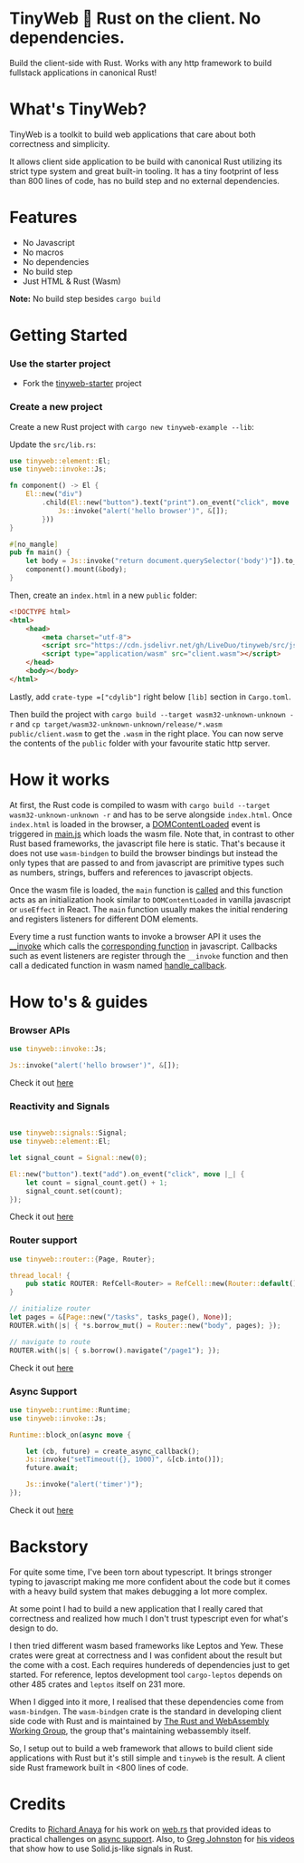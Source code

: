 # TinyWeb 🌱 Rust on the client. No dependencies.

Build the client-side with Rust. Works with any http framework to build fullstack applications in canonical Rust!

# What's TinyWeb?

TinyWeb is a toolkit to build web applications that care about both correctness and simplicity.

It allows client side application to be build with canonical Rust utilizing its strict type system and great built-in tooling. It has a tiny footprint of less than 800 lines of code, has no build step and no external dependencies.

# Features

- No Javascript
- No macros
- No dependencies
- No build step
- Just HTML & Rust (Wasm)

**Note:** No build step besides `cargo build`

# Getting Started

### Use the starter project

- Fork the [tinyweb-starter](https://github.com/LiveDuo/tinyweb-starter) project

### Create a new project

Create a new Rust project with `cargo new tinyweb-example --lib`:

Update the `src/lib.rs`:
```rs
use tinyweb::element::El;
use tinyweb::invoke::Js;

fn component() -> El {
    El::new("div")
        .child(El::new("button").text("print").on_event("click", move |_| {
            Js::invoke("alert('hello browser')", &[]);
        }))
}

#[no_mangle]
pub fn main() {
    let body = Js::invoke("return document.querySelector('body')"]).to_ref().unwrap();
    component().mount(&body);
}
```

Then, create an `index.html` in a new `public` folder:
```html
<!DOCTYPE html>
<html>
    <head>
        <meta charset="utf-8">
        <script src="https://cdn.jsdelivr.net/gh/LiveDuo/tinyweb/src/js/main.js"></script>
        <script type="application/wasm" src="client.wasm"></script>
    </head>
    <body></body>
</html>
```

Lastly, add `crate-type =["cdylib"]` right below `[lib]` section in `Cargo.toml`.

Then build the project with `cargo build --target wasm32-unknown-unknown -r` and `cp target/wasm32-unknown-unknown/release/*.wasm public/client.wasm` to get the `.wasm` in the right place. You can now serve the contents of the `public` folder with your favourite static http server.



# How it works

At first, the Rust code is compiled to wasm with `cargo build --target wasm32-unknown-unknown -r` and has to be serve alongside `index.html`. Once `index.html` is loaded in the browser, a [DOMContentLoaded](https://github.com/LiveDuo/tinyweb/blob/feature/readme/src/js/main.js#L114) event
is triggered in [main.js](https://github.com/LiveDuo/tinyweb/blob/feature/readme/src/js/main.js#L91) which loads the wasm file. Note that, in contrast to other Rust based frameworks, the javascript file here is static. That's because it does not use `wasm-bindgen` to build the browser bindings but instead the only types that are passed to and from javascript are primitive types such as numbers, strings, buffers and references to javascript objects.

Once the wasm file is loaded, the `main` function is [called](https://github.com/LiveDuo/tinyweb/blob/feature/readme/src/js/main.js#L96) and this function acts as an initialization hook similar to `DOMContentLoaded` in vanilla javascript or `useEffect` in React. The `main` function usually makes the initial rendering and registers listeners for different DOM elements.

Every time a rust function wants to invoke a browser API it uses the [__invoke](https://github.com/LiveDuo/tinyweb/blob/feature/readme/src/rust/src/invoke.rs#L84) which calls the [corresponding function](https://github.com/LiveDuo/tinyweb/blob/feature/readme/src/js/main.js#L64) in javascript. Callbacks such as event listeners are register through the `__invoke` function and then call a dedicated function in wasm named [handle_callback](https://github.com/LiveDuo/tinyweb/blob/feature/readme/src/rust/src/handlers.rs#L14).

# How to's & guides

### Browser APIs

```rs
use tinyweb::invoke::Js;

Js::invoke("alert('hello browser')", &[]);
```

Check it out [here](https://github.com/LiveDuo/tinyweb/blob/feature/readme/examples/features/src/lib.rs#L87)

### Reactivity and Signals

```rs

use tinyweb::signals::Signal;
use tinyweb::element::El;

let signal_count = Signal::new(0);

El::new("button").text("add").on_event("click", move |_| {
    let count = signal_count.get() + 1;
    signal_count.set(count);
});
```

Check it out [here](https://github.com/LiveDuo/tinyweb/blob/feature/readme/examples/features/src/lib.rs#L94)

### Router support

```rs
use tinyweb::router::{Page, Router};

thread_local! {
    pub static ROUTER: RefCell<Router> = RefCell::new(Router::default());
}

// initialize router
let pages = &[Page::new("/tasks", tasks_page(), None)];
ROUTER.with(|s| { *s.borrow_mut() = Router::new("body", pages); });

// navigate to route
ROUTER.with(|s| { s.borrow().navigate("/page1"); });
```

Check it out [here](https://github.com/LiveDuo/tinyweb/blob/feature/readme/examples/features/src/lib.rs#L21)

### Async Support

```rs
use tinyweb::runtime::Runtime;
use tinyweb::invoke::Js;

Runtime::block_on(async move {

    let (cb, future) = create_async_callback();
    Js::invoke("setTimeout({}, 1000)", &[cb.into()]);
    future.await;

    Js::invoke("alert('timer')");
});
```

Check it out [here](https://github.com/LiveDuo/tinyweb/blob/feature/readme/examples/features/src/lib.rs#L83)

# Backstory

For quite some time, I've been torn about typescript. It brings stronger typing to javascript making me more confident about the code but it comes with a heavy build system that makes debugging a lot more complex.

At some point I had to build a new application that I really cared that correctness and realized how much I don't trust typescript even for what's design to do.

I then tried different wasm based frameworks like Leptos and Yew. These crates were great at correctness and I was confident about the result but the come with a cost. Each requires hundereds of dependencies just to get started. For reference, leptos development tool `cargo-leptos` depends on other 485 crates and `leptos` itself on 231 more.

When I digged into it more, I realised that these dependencies come from `wasm-bindgen`. The `wasm-bindgen` crate is the standard in developing client side code with Rust and is maintained by [The Rust and WebAssembly Working Group](https://rustwasm.github.io), the group that's maintaining webassembly itself.

So, I setup out to build a web framework that allows to build client side applications with Rust but it's still simple and `tinyweb` is the result. A client side Rust framework built in <800 lines of code.

# Credits

Credits to [Richard Anaya](https://github.com/richardanaya) for his work on [web.rs](https://github.com/richardanaya/web.rs) that provided ideas to practical challenges on [async support](https://github.com/richardanaya/web.rs/blob/master/crates/web/src/executor.rs). Also, to [Greg Johnston](https://github.com/gbj) for [his videos](https://www.youtube.com/@gbjxc/videos) that show how to use Solid.js-like signals in Rust.
